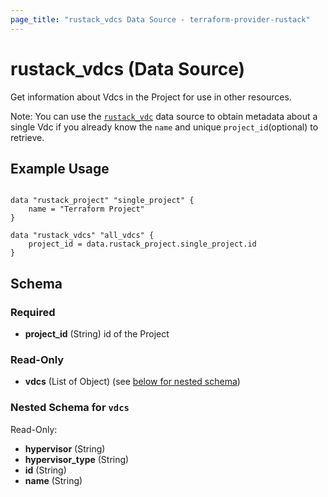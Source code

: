 ```yaml
---
page_title: "rustack_vdcs Data Source - terraform-provider-rustack"
---
```

# rustack_vdcs (Data Source)

Get information about Vdcs in the Project for use in other resources.

Note: You can use the [`rustack_vdc`](Vdc) data source to obtain metadata
about a single Vdc if you already know the `name` and unique `project_id`(optional) to retrieve.

## Example Usage

```hcl

data "rustack_project" "single_project" {
    name = "Terraform Project"
}

data "rustack_vdcs" "all_vdcs" {
    project_id = data.rustack_project.single_project.id
}

```

## Schema

### Required

- **project_id** (String) id of the Project

### Read-Only

- **vdcs** (List of Object) (see [below for nested schema](#nestedatt--vdcs))

<a id="nestedatt--vdcs"></a>
### Nested Schema for `vdcs`

Read-Only:

- **hypervisor** (String)
- **hypervisor_type** (String)
- **id** (String)
- **name** (String)

